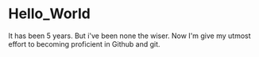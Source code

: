 # Hello_World
It has been 5 years. But i've been none the wiser. Now I'm give my utmost effort to becoming proficient in Github and git.
